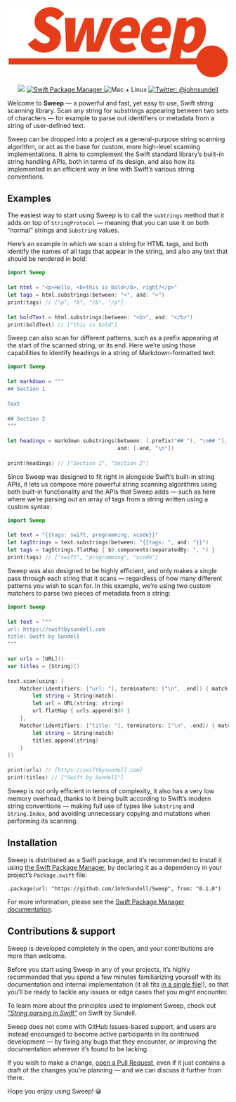 <p align="center">
    <img src="Logo.png" width="500" max-width="90%" alt="Sweep" />
</p>
<p align="center">
    <img src="https://img.shields.io/badge/Swift-5.0-orange.svg" />
    <a href="https://swift.org/package-manager">
        <img src="https://img.shields.io/badge/spm-compatible-brightgreen.svg?style=flat" alt="Swift Package Manager" />
    </a>
    <img src="https://img.shields.io/badge/platforms-mac+linux-brightgreen.svg?style=flat" alt="Mac + Linux" />
    <a href="https://twitter.com/johnsundell">
        <img src="https://img.shields.io/badge/twitter-@johnsundell-blue.svg?style=flat" alt="Twitter: @johnsundell" />
    </a>
</p>

Welcome to **Sweep** — a powerful and fast, yet easy to use, Swift string scanning library. Scan any string for substrings appearing between two sets of characters — for example to parse out identifiers or metadata from a string of user-defined text.

Sweep can be dropped into a project as a general-purpose string scanning algorithm, or act as the base for custom, more high-level scanning implementations. It aims to complement the Swift standard library’s built-in string handling APIs, both in terms of its design, and also how its implemented in an efficient way in line with Swift’s various string conventions.

## Examples

The easiest way to start using Sweep is to call the `subtrings` method that it adds on top of `StringProtocol` — meaning that you can use it on both “normal” strings and `Substring` values.

Here’s an example in which we scan a string for HTML tags, and both identify the names of all tags that appear in the string, and also any text that should be rendered in bold:

```swift
import Sweep

let html = "<p>Hello, <b>this is bold</b>, right?</p>"
let tags = html.substrings(between: "<", and: ">")
print(tags) // ["p", "b", "/b", "/p"]

let boldText = html.substrings(between: "<b>", and: "</b>")
print(boldText) // ["this is bold"]
```

Sweep can also scan for different patterns, such as a prefix appearing at the start of the scanned string, or its end. Here we’re using those capabilities to identify headings in a string of Markdown-formatted text:

```swift
import Sweep

let markdown = """
## Section 1

Text

## Section 2
"""

let headings = markdown.substrings(between: [.prefix("## "), "\n## "],
                                   and: [.end, "\n"])

print(headings) // ["Section 1", "Section 2"]
```

Since Sweep was designed to fit right in alongside Swift’s built-in string APIs, it lets us compose more powerful string scanning algorithms using both built-in functionality and the APIs that Sweep adds — such as here where we’re parsing out an array of tags from a string written using a custom syntax:

```swift
import Sweep

let text = "{{tags: swift, programming, xcode}}"
let tagStrings = text.substrings(between: "{{tags: ", and: "}}")
let tags = tagStrings.flatMap { $0.components(separatedBy: ", ") }
print(tags) // ["swift", "programming", "xcode"]
```

Sweep was also designed to be highly efficient, and only makes a single pass through each string that it scans — regardless of how many different patterns you wish to scan for. In this example, we’re using two custom matchers to parse two pieces of metadata from a string:

```swift
import Sweep

let text = """
url: https://swiftbysundell.com
title: Swift by Sundell
"""

var urls = [URL]()
var titles = [String]()

text.scan(using: [
    Matcher(identifiers: ["url: "], terminators: ["\n", .end]) { match, range in
        let string = String(match)
        let url = URL(string: string)
        url.flatMap { urls.append($0) }
    },
    Matcher(identifiers: ["title: "], terminators: ["\n", .end]) { match, range in
        let string = String(match)
        titles.append(string)
    }
])

print(urls) // [https://swiftbysundell.com]
print(titles) // ["Swift by Sundell"]
```

Sweep is not only efficient in terms of complexity, it also has a very low memory overhead, thanks to it being built according to Swift’s modern string conventions — making full use of types like `Substring` and `String.Index`, and avoiding unnecessary copying and mutations when performing its scanning.

## Installation

Sweep is distributed as a Swift package, and it’s recommended to install it using [the Swift Package Manager](https://github.com/apple/swift-package-manager), by declaring it as a dependency in your project’s `Package.swift` file:

```
.package(url: "https://github.com/JohnSundell/Sweep", from: "0.1.0")
```

For more information, please see the [Swift Package Manager documentation](https://github.com/apple/swift-package-manager/tree/master/Documentation).

## Contributions & support

Sweep is developed completely in the open, and your contributions are more than welcome.

Before you start using Sweep in any of your projects, it’s highly recommended that you spend a few minutes familiarizing yourself with its documentation and internal implementation (it all fits [in a single file](https://github.com/JohnSundell/Sweep/blob/master/Sources/Sweep/Sweep.swift)!), so that you’ll be ready to tackle any issues or edge cases that you might encounter.

To learn more about the principles used to implement Sweep, check out *[“String parsing in Swift”](https://www.swiftbysundell.com/posts/string-parsing-in-swift)* on Swift by Sundell.

Sweep does not come with GitHub Issues-based support, and users are instead encouraged to become active participants in its continued development — by fixing any bugs that they encounter, or improving the documentation wherever it’s found to be lacking.

If you wish to make a change, [open a Pull Request](https://github.com/JohnSundell/Sweep/pull/new), even if it just contains a draft of the changes you’re planning — and we can discuss it further from there.

Hope you enjoy using Sweep! 😀
